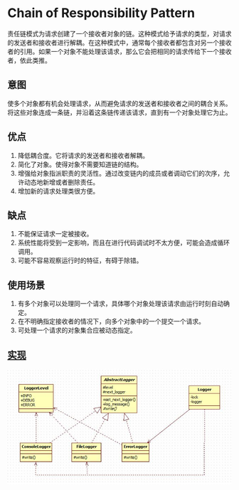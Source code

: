 # Chain of Responsibility Pattern

责任链模式为请求创建了一个接收者对象的链。这种模式给予请求的类型，对请求的发送者和接收者进行解耦。在这种模式中，通常每个接收者都包含对另一个接收者的引用。如果一个对象不能处理该请求，那么它会把相同的请求传给下一个接收者，依此类推。

## 意图

使多个对象都有机会处理请求，从而避免请求的发送者和接收者之间的耦合关系。将这些对象连成一条链，并沿着这条链传递该请求，直到有一个对象处理它为止。

## 优点

1. 降低耦合度。它将请求的发送者和接收者解耦。
2. 简化了对象。使得对象不需要知道链的结构。
3. 增强给对象指派职责的灵活性。通过改变链内的成员或者调动它们的次序，允许动态地新增或者删除责任。
4. 增加新的请求处理类很方便。

## 缺点

1. 不能保证请求一定被接收。
2. 系统性能将受到一定影响，而且在进行代码调试时不太方便，可能会造成循环调用。
3. 可能不容易观察运行时的特征，有碍于除错。

## 使用场景

1. 有多个对象可以处理同一个请求，具体哪个对象处理该请求由运行时刻自动确定。
2. 在不明确指定接收者的情况下，向多个对象中的一个提交一个请求。
3. 可处理一个请求的对象集合应被动态指定。

## [实现](https://github.com/shiyangqin/DesignPatterns/tree/master/chain_of_responsibility_pattern)

<img src="img/ChainOfResponsibilityPattern.jpg" />

